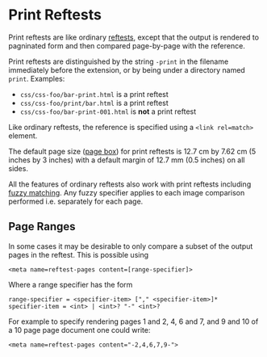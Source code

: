 # Print Reftests

Print reftests are like ordinary [reftests](reftests), except that the
output is rendered to pagninated form and then compared page-by-page
with the reference.

Print reftests are distinguished by the string `-print` in the
filename immediately before the extension, or by being under a
directory named `print`. Examples:

- `css/css-foo/bar-print.html` is a print reftest
- `css/css-foo/print/bar.html` is a print reftest
- `css/css-foo/bar-print-001.html` is **not** a print reftest


Like ordinary reftests, the reference is specified using a `<link
rel=match>` element.

The default page size
([page box](https://drafts.csswg.org/css-page-3/#page-model)) for
print reftests is 12.7 cm by 7.62 cm (5 inches by 3 inches) with a
default margin of 12.7 mm (0.5 inches) on all sides.

All the features of ordinary reftests also work with print reftests
including [fuzzy matching](reftests.html#fuzzy-matching). Any fuzzy
specifier applies to each image comparison performed i.e. separately
for each page.

## Page Ranges

In some cases it may be desirable to only compare a subset of the
output pages in the reftest. This is possible using
```
<meta name=reftest-pages content=[range-specifier]>
```
Where a range specifier has the form
```
range-specifier = <specifier-item> ["," <specifier-item>]*
specifier-item = <int> | <int>? "-" <int>?
```

For example to specify rendering pages 1 and 2, 4, 6 and 7, and 9 and
10 of a 10 page page document one could write:

```
<meta name=reftest-pages content="-2,4,6,7,9-">
```
